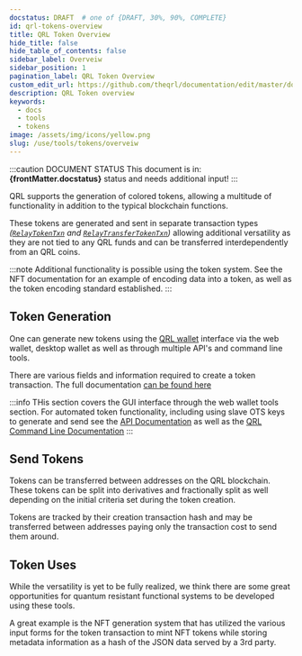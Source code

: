 ```yaml
---
docstatus: DRAFT  # one of {DRAFT, 30%, 90%, COMPLETE}
id: qrl-tokens-overview
title: QRL Token Overview
hide_title: false
hide_table_of_contents: false
sidebar_label: Overveiw
sidebar_position: 1
pagination_label: QRL Token Overview
custom_edit_url: https://github.com/theqrl/documentation/edit/master/docs/basics/what-is-qrl.md
description: QRL Token overview
keywords:
  - docs
  - tools
  - tokens
image: /assets/img/icons/yellow.png
slug: /use/tools/tokens/overveiw
---
```



:::caution DOCUMENT STATUS 
<span>This document is in: <b>{frontMatter.docstatus}</b> status and needs additional input!</span>
:::


QRL supports the generation of colored tokens, allowing a multitude of functionality in addition to the typical blockchain functions. 

These tokens are generated and sent in separate transaction types *([`RelayTokenTxn`](/developers/api/wallet-api) and [`RelayTransferTokenTxn`](/developers/api/wallet-api))* allowing additional versatility as they are not tied to any QRL funds and can be transferred interdependently from an QRL coins. 

:::note
Additional functionality is possible using the token system. See the NFT documentation for an example of encoding data into a token, as well as the token encoding standard established.
:::



## Token Generation

One can generate new tokens using the [QRL wallet](/wallet) interface via the web wallet, desktop wallet as well as through multiple API's and command line tools.


There are various fields and information required to create a token transaction. The full documentation [can be found here](/tools/tokens/token-create)

:::info
THis section covers the GUI interface through the web wallet tools section. For automated token functionality, including using slave OTS keys to generate and send see the [API Documentation](/developers/api/wallet-api) as well as the [QRL Command Line Documentation](/Build/wallet/cli/node-cli)
:::


## Send Tokens

Tokens can be transferred between addresses on the QRL blockchain. These tokens can be split into derivatives and fractionally split as well depending on the initial criteria set during the token creation. 

Tokens are tracked by their creation transaction hash and may be transferred between addresses paying only the transaction cost to send them around. 

## Token Uses

While the versatility is yet to be fully realized, we think there are some great opportunities for quantum resistant functional systems to be developed using these tools.

A great example is the NFT generation system that has utilized the various input forms for the token transaction to mint NFT tokens while storing metadata information as a hash of the JSON data served by a 3rd party.

